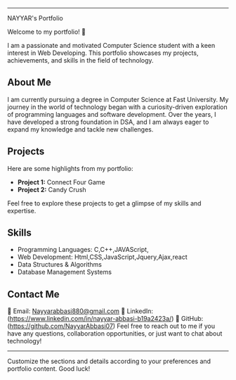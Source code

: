 
---
NAYYAR's Portfolio

Welcome to my portfolio! 👋

I am a passionate and motivated Computer Science student with a keen interest in Web Developing. This portfolio showcases my projects, achievements, and skills in the field of technology.

## About Me

I am currently pursuing a degree in Computer Science at Fast University. My journey in the world of technology began with a curiosity-driven exploration of programming languages and software development. Over the years, I have developed a strong foundation in DSA, and I am always eager to expand my knowledge and tackle new challenges.

## Projects

Here are some highlights from my portfolio:

- **Project 1:** Connect Four Game 
- **Project 2:** Candy Crush

Feel free to explore these projects to get a glimpse of my skills and expertise.

## Skills

- Programming Languages: C,C++,JAVAScript,
- Web Development: Html,CSS,JavaScript,Jquery,Ajax,react
- Data Structures & Algorithms
- Database Management Systems


## Contact Me

📧 Email: Nayyarabbasi880@gmail.com
🔗 LinkedIn: (https://www.linkedin.com/in/nayyar-abbasi-b19a2423a/)
🔗 GitHub:  (https://github.com/NayyarAbbasi07)
Feel free to reach out to me if you have any questions, collaboration opportunities, or just want to chat about technology!

---

Customize the sections and details according to your preferences and portfolio content. Good luck!
